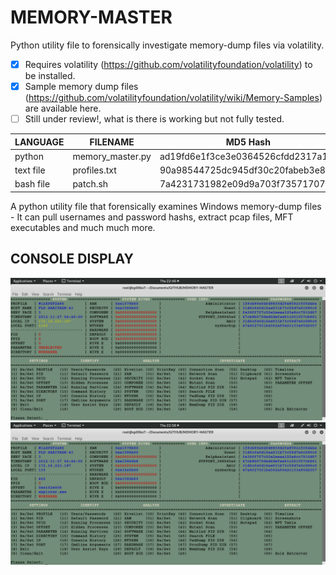 # MEMORY-MASTER
Python utility file to forensically investigate memory-dump files via volatility.

- [x] Requires volatility (https://github.com/volatilityfoundation/volatility) to be installed.
- [x] Sample memory dump files (https://github.com/volatilityfoundation/volatility/wiki/Memory-Samples) are available here.
- [ ] Still under review!, what is there is working but not fully tested.

| LANGUAGE  | FILENAME         | MD5 Hash                         |
|------     |------            | -------                          |
| python    | memory_master.py | ad19fd6e1f3ce3e0364526cfdd2317a1 |
| text file | profiles.txt     | 90a98544725dc945df30c20fabeb3e80 |
| bash file | patch.sh         | 7a4231731982e09d9a703f7357170755 |


A python utility file that forensically examines Windows memory-dump files - It can pull usernames and password hashs, extract pcap files, MFT executables and much much more.

## CONSOLE DISPLAY
![Screenshot](picture1.png)
![Screenshot](picture2.png)
